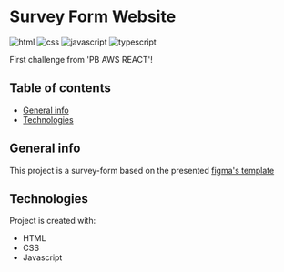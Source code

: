 # Survey Form Website
![html](https://img.shields.io/badge/HTML5-E34F26?style=for-the-badge&logo=html5&logoColor=white)
![css](https://img.shields.io/badge/CSS3-1572B6?style=for-the-badge&logo=css3&logoColor=white)
![javascript](https://img.shields.io/badge/JavaScript-F7DF1E?style=for-the-badge&logo=javascript&logoColor=black)
![typescript](https://img.shields.io/badge/TypeScript-007ACC?style=for-the-badge&logo=typescript&logoColor=white)

First challenge from 'PB AWS REACT'!

## Table of contents
* [General info](#general-info)
* [Technologies](#technologies)


## General info
This project is a survey-form based on the presented [figma's template](https://www.figma.com/file/5I2a5ibNzVl3B0IyLnvKp3/survey-form---desktop-type-(Community)-(Copy)?node-id=0%3A1&t=wLYEkX7x4PX3Koqg-0)
	
## Technologies
Project is created with:
* HTML 
* CSS 
* Javascript
	

